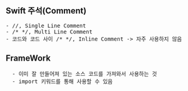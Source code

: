 ## Swift 주석(Comment)
<pre>
- //, Single Line Comment
- /* */, Multi Line Comment
- 코드와 코드 사이 /* */, Inline Comment -> 자주 사용하지 않음
</pre>

## FrameWork
<pre>
  - 이미 잘 만들어져 있는 소스 코드를 가져와서 사용하는 것
  - import 키워드를 통해 사용할 수 있음
</pre>

